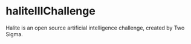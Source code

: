 # haliteIIIChallenge
Halite is an open source artificial intelligence challenge, created by Two Sigma.
